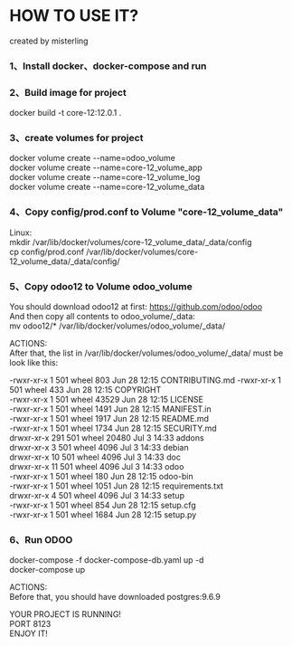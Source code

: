 HOW TO USE IT?
============== 
created by misterling 
### 1、Install docker、docker-compose and run
  
### 2、Build image for project
docker build -t core-12:12.0.1 .  

### 3、create volumes for project
docker volume create --name=odoo_volume  
docker volume create --name=core-12_volume_app  
docker volume create --name=core-12_volume_log  
docker volume create --name=core-12_volume_data  

### 4、Copy config/prod.conf to Volume "core-12_volume_data"
Linux:  
mkdir /var/lib/docker/volumes/core-12_volume_data/_data/config  
cp config/prod.conf /var/lib/docker/volumes/core-12_volume_data/_data/config/  

### 5、Copy odoo12 to Volume odoo_volume
You should download odoo12 at first: https://github.com/odoo/odoo  
And then copy all contents to odoo_volume/_data:  
mv odoo12/* /var/lib/docker/volumes/odoo_volume/_data/
  
ACTIONS:  
After that, the list in /var/lib/docker/volumes/odoo_volume/_data/ must be look like this:  
  
-rwxr-xr-x   1 501 wheel   803 Jun 28 12:15 CONTRIBUTING.md 
-rwxr-xr-x   1 501 wheel   433 Jun 28 12:15 COPYRIGHT  
-rwxr-xr-x   1 501 wheel 43529 Jun 28 12:15 LICENSE  
-rwxr-xr-x   1 501 wheel  1491 Jun 28 12:15 MANIFEST.in  
-rwxr-xr-x   1 501 wheel  1917 Jun 28 12:15 README.md  
-rwxr-xr-x   1 501 wheel  1734 Jun 28 12:15 SECURITY.md  
drwxr-xr-x 291 501 wheel 20480 Jul  3 14:33 addons  
drwxr-xr-x   3 501 wheel  4096 Jul  3 14:33 debian  
drwxr-xr-x  10 501 wheel  4096 Jul  3 14:33 doc  
drwxr-xr-x  11 501 wheel  4096 Jul  3 14:33 odoo  
-rwxr-xr-x   1 501 wheel   180 Jun 28 12:15 odoo-bin  
-rwxr-xr-x   1 501 wheel  1051 Jun 28 12:15 requirements.txt  
drwxr-xr-x   4 501 wheel  4096 Jul  3 14:33 setup  
-rwxr-xr-x   1 501 wheel   854 Jun 28 12:15 setup.cfg  
-rwxr-xr-x   1 501 wheel  1684 Jun 28 12:15 setup.py  
  
### 6、Run ODOO  
docker-compose -f docker-compose-db.yaml up -d  
docker-compose up  
  
ACTIONS:  
Before that, you should have downloaded postgres:9.6.9  

YOUR PROJECT IS RUNNING!  
PORT 8123      
ENJOY IT!   


